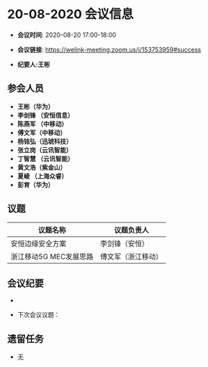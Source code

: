 # 20-08-2020 会议信息  

-  **会议时间**: 2020-08-20  17:00-18:00
-  **会议链接**: https://welink-meeting.zoom.us/j/153753959#success

-  **纪要人:王彬**   

## 参会人员
-  **王彬（华为）** 
-  **李剑锋 （安恒信息）** 
-  **陈燕军 （中移动）** 
-  **傅文军（中移动）**
-  **杨铭弘（迅琥科技）**  
-  **张立岗（云讯智能）**
-  **丁智慧 （云讯智能）**  
-  **黄文浩（紫金山）**  
-  **夏崚 （上海众睿）**  
-  **彭育（华为）**  



## 议题

议题名称 | 议题负责人
---- | ----
安恒边缘安全方案 | 李剑锋（安恒）
浙江移动5G MEC发展思路 | 傅文军（浙江移动）

 

## 会议纪要
- 

- 下次会议议题：


## 遗留任务
-   无